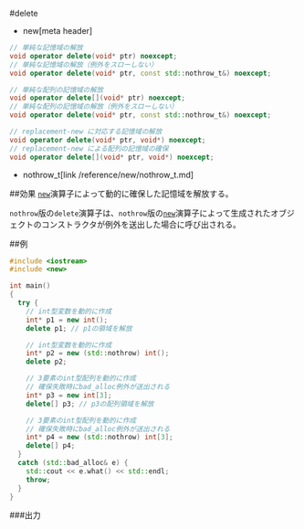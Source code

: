#delete
* new[meta header]

```cpp
// 単純な記憶域の解放
void operator delete(void* ptr) noexcept;
// 単純な記憶域の解放（例外をスローしない）
void operator delete(void* ptr, const std::nothrow_t&) noexcept;

// 単純な配列の記憶域の解放
void operator delete[](void* ptr) noexcept;
// 単純な配列の記憶域の解放（例外をスローしない）
void operator delete(void* ptr, const std::nothrow_t&) noexcept;

// replacement-new に対応する記憶域の解放
void operator delete(void* ptr, void*) noexcept;
// replacement-new による配列の記憶域の確保
void operator delete[](void* ptr, void*) noexcept;
```
* nothrow_t[link /reference/new/nothrow_t.md]

##効果
[`new`](./new.md)演算子によって動的に確保した記憶域を解放する。

`nothrow`版の`delete`演算子は、`nothrow`版の[`new`](./new.md)演算子によって生成されたオブジェクトのコンストラクタが例外を送出した場合に呼び出される。

##例
```cpp
#include <iostream>
#include <new>

int main()
{
  try {
    // int型変数を動的に作成
    int* p1 = new int();
    delete p1; // p1の領域を解放

    // int型変数を動的に作成
    int* p2 = new (std::nothrow) int();
    delete p2;

    // 3要素のint型配列を動的に作成
    // 確保失敗時にbad_alloc例外が送出される
    int* p3 = new int[3];
    delete[] p3; // p3の配列領域を解放

    // 3要素のint型配列を動的に作成
    // 確保失敗時にbad_alloc例外が送出される
    int* p4 = new (std::nothrow) int[3];
    delete[] p4;
  }
  catch (std::bad_alloc& e) {
    std::cout << e.what() << std::endl;
    throw;
  }
}
```

###出力
```
```

